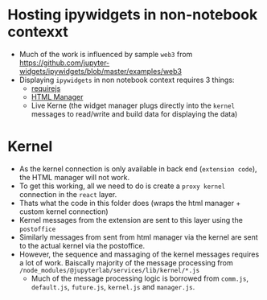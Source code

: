 # Hosting ipywidgets in non-notebook contexxt

- Much of the work is influenced by sample `web3` from https://github.com/jupyter-widgets/ipywidgets/blob/master/examples/web3
- Displaying `ipywidgets` in non notebook context requires 3 things:
  - [requirejs](https://requirejs.org)
  - [HTML Manager](https://github.com/jupyter-widgets/ipywidgets/blob/master/examples/web3/src/manager.ts)
  - Live Kerne (the widget manager plugs directly into the `kernel` messages to read/write and build data for displaying the data)

# Kernel

- As the kernel connection is only available in back end (`extension code`), the HTML manager will not work.
- To get this working, all we need to do is create a `proxy kernel` connection in the `react` layer.
- Thats what the code in this folder does (wraps the html manager + custom kernel connection)
- Kernel messages from the extension are sent to this layer using the `postoffice`
- Similarly messages from sent from html manager via the kernel are sent to the actual kernel via the postoffice.
- However, the sequence and massaging of the kernel messages requires a lot of work. Baiscally majority of the message processing from `/node_modules/@jupyterlab/services/lib/kernel/*.js`
  - Much of the message processing logic is borrowed from `comm.js`, `default.js`, `future.js`, `kernel.js` and `manager.js`.
